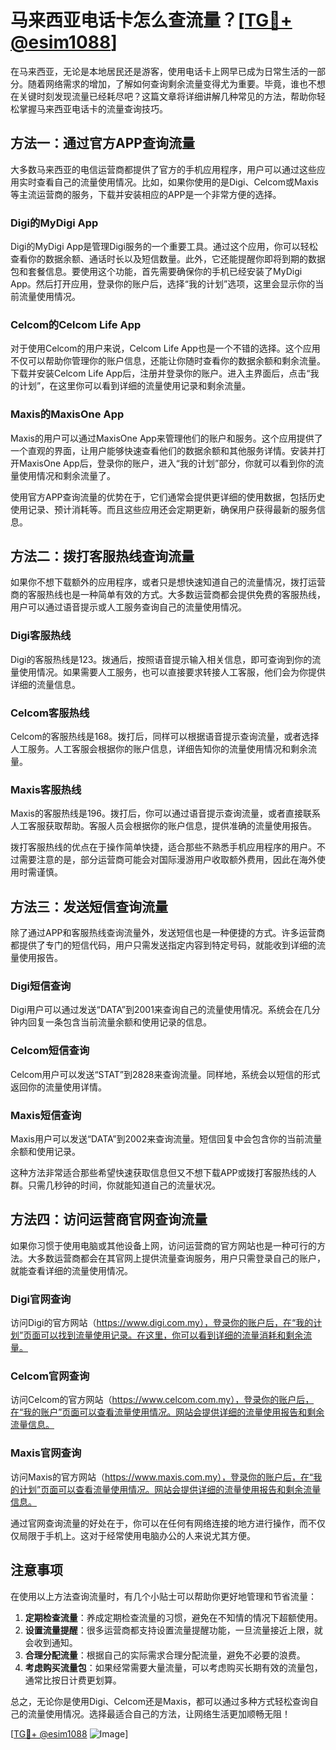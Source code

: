 # 马来西亚电话卡怎么查流量？[[TG💪+ @esim1088](https://t.me/s/esim1088)]

在马来西亚，无论是本地居民还是游客，使用电话卡上网早已成为日常生活的一部分。随着网络需求的增加，了解如何查询剩余流量变得尤为重要。毕竟，谁也不想在关键时刻发现流量已经耗尽吧？这篇文章将详细讲解几种常见的方法，帮助你轻松掌握马来西亚电话卡的流量查询技巧。

## 方法一：通过官方APP查询流量

大多数马来西亚的电信运营商都提供了官方的手机应用程序，用户可以通过这些应用实时查看自己的流量使用情况。比如，如果你使用的是Digi、Celcom或Maxis等主流运营商的服务，下载并安装相应的APP是一个非常方便的选择。

### Digi的MyDigi App

Digi的MyDigi App是管理Digi服务的一个重要工具。通过这个应用，你可以轻松查看你的数据余额、通话时长以及短信数量。此外，它还能提醒你即将到期的数据包和套餐信息。要使用这个功能，首先需要确保你的手机已经安装了MyDigi App。然后打开应用，登录你的账户后，选择“我的计划”选项，这里会显示你的当前流量使用情况。

### Celcom的Celcom Life App

对于使用Celcom的用户来说，Celcom Life App也是一个不错的选择。这个应用不仅可以帮助你管理你的账户信息，还能让你随时查看你的数据余额和剩余流量。下载并安装Celcom Life App后，注册并登录你的账户。进入主界面后，点击“我的计划”，在这里你可以看到详细的流量使用记录和剩余流量。

### Maxis的MaxisOne App

Maxis的用户可以通过MaxisOne App来管理他们的账户和服务。这个应用提供了一个直观的界面，让用户能够快速查看他们的数据余额和其他服务详情。安装并打开MaxisOne App后，登录你的账户，进入“我的计划”部分，你就可以看到你的流量使用情况和剩余流量了。

使用官方APP查询流量的优势在于，它们通常会提供更详细的使用数据，包括历史使用记录、预计消耗等。而且这些应用还会定期更新，确保用户获得最新的服务信息。

## 方法二：拨打客服热线查询流量

如果你不想下载额外的应用程序，或者只是想快速知道自己的流量情况，拨打运营商的客服热线也是一种简单有效的方式。大多数运营商都会提供免费的客服热线，用户可以通过语音提示或人工服务查询自己的流量使用情况。

### Digi客服热线

Digi的客服热线是123。拨通后，按照语音提示输入相关信息，即可查询到你的流量使用情况。如果需要人工服务，也可以直接要求转接人工客服，他们会为你提供详细的流量信息。

### Celcom客服热线

Celcom的客服热线是168。拨打后，同样可以根据语音提示查询流量，或者选择人工服务。人工客服会根据你的账户信息，详细告知你的流量使用情况和剩余流量。

### Maxis客服热线

Maxis的客服热线是196。拨打后，你可以通过语音提示查询流量，或者直接联系人工客服获取帮助。客服人员会根据你的账户信息，提供准确的流量使用报告。

拨打客服热线的优点在于操作简单快捷，适合那些不熟悉手机应用程序的用户。不过需要注意的是，部分运营商可能会对国际漫游用户收取额外费用，因此在海外使用时需谨慎。

## 方法三：发送短信查询流量

除了通过APP和客服热线查询流量外，发送短信也是一种便捷的方式。许多运营商都提供了专门的短信代码，用户只需发送指定内容到特定号码，就能收到详细的流量使用报告。

### Digi短信查询

Digi用户可以通过发送“DATA”到2001来查询自己的流量使用情况。系统会在几分钟内回复一条包含当前流量余额和使用记录的信息。

### Celcom短信查询

Celcom用户可以发送“STAT”到2828来查询流量。同样地，系统会以短信的形式返回你的流量使用详情。

### Maxis短信查询

Maxis用户可以发送“DATA”到2002来查询流量。短信回复中会包含你的当前流量余额和使用记录。

这种方法非常适合那些希望快速获取信息但又不想下载APP或拨打客服热线的人群。只需几秒钟的时间，你就能知道自己的流量状况。

## 方法四：访问运营商官网查询流量

如果你习惯于使用电脑或其他设备上网，访问运营商的官方网站也是一种可行的方法。大多数运营商都会在其官网上提供流量查询服务，用户只需登录自己的账户，就能查看详细的流量使用情况。

### Digi官网查询

访问Digi的官方网站（https://www.digi.com.my），登录你的账户后，在“我的计划”页面可以找到流量使用记录。在这里，你可以看到详细的流量消耗和剩余流量。

### Celcom官网查询

访问Celcom的官方网站（https://www.celcom.com.my），登录你的账户后，在“我的账户”页面可以查看流量使用情况。网站会提供详细的流量使用报告和剩余流量信息。

### Maxis官网查询

访问Maxis的官方网站（https://www.maxis.com.my），登录你的账户后，在“我的计划”页面可以查看流量使用情况。网站会提供详细的流量使用报告和剩余流量信息。

通过官网查询流量的好处在于，你可以在任何有网络连接的地方进行操作，而不仅仅局限于手机上。这对于经常使用电脑办公的人来说尤其方便。

## 注意事项

在使用以上方法查询流量时，有几个小贴士可以帮助你更好地管理和节省流量：

1. **定期检查流量**：养成定期检查流量的习惯，避免在不知情的情况下超额使用。
2. **设置流量提醒**：很多运营商都支持设置流量提醒功能，一旦流量接近上限，就会收到通知。
3. **合理分配流量**：根据自己的实际需求合理分配流量，避免不必要的浪费。
4. **考虑购买流量包**：如果经常需要大量流量，可以考虑购买长期有效的流量包，通常比按日计费更划算。

总之，无论你是使用Digi、Celcom还是Maxis，都可以通过多种方式轻松查询自己的流量使用情况。选择最适合自己的方法，让网络生活更加顺畅无阻！

[[TG💪+ @esim1088](https://t.me/s/esim1088) ![Image](https://i.postimg.cc/4NQfJmqS/Snipaste-2025-05-13-00-14-12.png)]